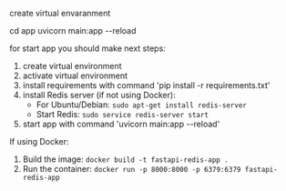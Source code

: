 create virtual envaranment 

cd app 
uvicorn main:app --reload

for start app you should make next steps:

1. create virtual environment
2. activate virtual environment
3. install requirements with command 'pip install -r requirements.txt'
4. install Redis server (if not using Docker):
   - For Ubuntu/Debian: `sudo apt-get install redis-server`
   - Start Redis: `sudo service redis-server start`
5. start app with command 'uvicorn main:app --reload'

If using Docker:
1. Build the image: `docker build -t fastapi-redis-app .`
2. Run the container: `docker run -p 8000:8000 -p 6379:6379 fastapi-redis-app`

